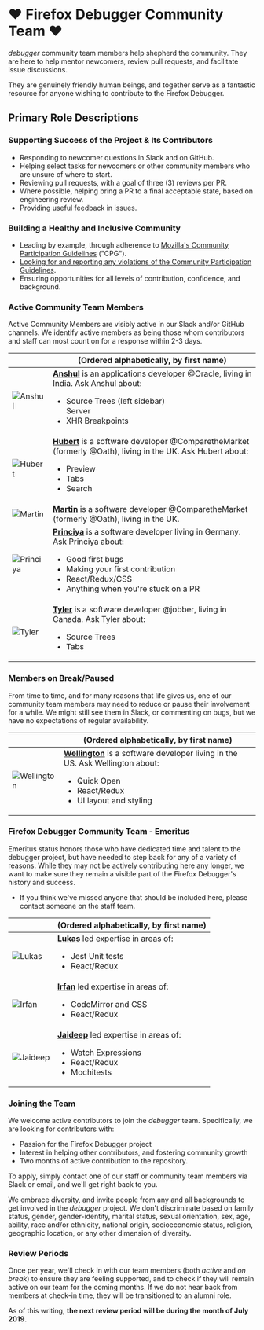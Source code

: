 # :heart: Firefox Debugger Community Team :heart:

_debugger_ community team members help shepherd the community. They are here to help mentor newcomers, review pull requests, and facilitate issue discussions.

They are genuinely friendly human beings, and together serve as a fantastic resource for anyone wishing to contribute to the Firefox Debugger.

## Primary Role Descriptions

### Supporting Success of the Project & Its Contributors

- Responding to newcomer questions in Slack and on GitHub.
- Helping select tasks for newcomers or other community members who are unsure of where to start.
- Reviewing pull requests, with a goal of three (3) reviews per PR.
- Where possible, helping bring a PR to a final acceptable state, based on engineering review.
- Providing useful feedback in issues.

### Building a Healthy and Inclusive Community

- Leading by example, through adherence to [Mozilla's Community Participation Guidelines](https://www.mozilla.org/en-US/about/governance/policies/participation/) ("CPG").
- [Looking for and reporting any violations of the Community Participation Guidelines](https://www.mozilla.org/en-US/about/governance/policies/participation/reporting/).
- Ensuring opportunities for all levels of contribution, confidence, and background.

### Active Community Team Members

Active Community Members are visibly active in our Slack and/or GitHub channels. We identify active members as being those whom contributors and staff can most count on for a response within 2-3 days.

|                                                                         | (Ordered alphabetically, by first name)                                                                                                                                                                                                                          |
| ----------------------------------------------------------------------- | ------------------------------------------------------------------------------------------------------------------------------------------------------------------------------------------------------------------------------------------------ |
| ![Anshul](https://avatars.githubusercontent.com/anshulmalik?s=460&v=4)  | **[Anshul](https://github.com/anshulmalik)** is an applications developer @Oracle, living in India. Ask Anshul about: <ul><li>Source Trees (left sidebar)</li>Server<li>XHR Breakpoints</li></ul>                                  |
| ![Hubert](https://avatars3.githubusercontent.com/u/792924?s=460&v=4)    | **[Hubert](https://github.com/bomsy)** is a software developer @ComparetheMarket (formerly @Oath), living in the UK. Ask Hubert about: <ul><li>Preview</li><li>Tabs</li><li>Search</li></ul>                                                        |
| ![Martin](https://avatars.githubusercontent.com/nyrosmith?)             | **[Martin](https://github.com/nyrosmith)** is a software developer @ComparetheMarket (formerly @Oath), living in the UK.                                                                                                                           |
| ![Princiya](https://avatars3.githubusercontent.com/u/8022693?s=460&v=4) | **[Princiya](https://github.com/princiya)** is a software developer living in Germany. Ask Princiya about: <ul><li>Good first bugs</li><li>Making your first contribution</li><li>React/Redux/CSS</li><li>Anything when you're stuck on a PR</li></ul> |
| ![Tyler](https://avatars1.githubusercontent.com/u/5448834?s=460&v=4)    | **[Tyler](https://github.com/wenincode)** is a software developer @jobber, living in Canada. Ask Tyler about: <ul><li>Source Trees</li><li>Tabs</li></ul>             |

### Members on Break/Paused

From time to time, and for many reasons that life gives us, one of our community team members may need to reduce or pause their involvement for a while. We might still see them in Slack, or commenting on bugs, but we have no expectations of regular availability.

|                                                                          | (Ordered alphabetically, by first name)                                                                                                                                                                              |
| ------------------------------------------------------------------------ | ---------------------------------------------------------------------------------------------------------------------------------------------------------------------------------------------------- |
| ![Wellington](https://avatars3.githubusercontent.com/u/580982?s=460&v=4) | **[Wellington](https://github.com/wldcordeiro)** is a software developer living in the US. Ask Wellington about: <ul><li> Quick Open</li><li>React/Redux</li><li>UI layout and styling</li></ul> |  |

### Firefox Debugger Community Team - Emeritus

Emeritus status honors those who have dedicated time and talent to the debugger project, but have needed to step back for any of a variety of reasons. While they may not be actively contributing here any longer, we want to make sure they remain a visible part of the Firefox Debugger's history and success.

- If you think we've missed anyone that should be included here, please contact someone on the staff team.

|                                                                        | (Ordered alphabetically, by first name)                                                                                                                             |
| ---------------------------------------------------------------------- | --------------------------------------------------------------------------------------------------------------------------------------------------- |
| ![Lukas](https://avatars1.githubusercontent.com/u/23530054?s=460&v=4)  | **[Lukas](https://github.com/lukaszsobek0)** led expertise in areas of: <ul><li>Jest Unit tests</li><li>React/Redux</li></ul>                       |  |
| ![Irfan](https://avatars2.githubusercontent.com/u/1755089?s=400&v=4)   | **[Irfan](https://github.com/irfanhudda)** led expertise in areas of: <ul><li>CodeMirror and CSS</li><li>React/Redux</li></ul>                      |  |
| ![Jaideep](https://avatars2.githubusercontent.com/u/2481105?s=460&v=4) | **[Jaideep](https://github.com/jbhoosreddy)** led expertise in areas of: <ul><li>Watch Expressions</li><li>React/Redux</li><li>Mochitests</li></ul> |

### Joining the Team

We welcome active contributors to join the _debugger_ team. Specifically, we are looking for contributors with:

* Passion for the Firefox Debugger project
* Interest in helping other contributors, and fostering community growth
* Two months of active contribution to the repository.

To apply, simply contact one of our staff or community team members via Slack or email, and we'll get right back to you.

We embrace diversity, and invite people from any and all backgrounds to get involved in the _debugger_ project. We don't discriminate based on family status, gender, gender-identity, marital status, sexual orientation, sex, age, ability, race and/or ethnicity, national origin, socioeconomic status, religion, geographic location, or any other dimension of diversity.

### Review Periods

Once per year, we'll check in with our team members (both _active_ and _on break_) to ensure they are feeling supported, and to check if they will remain active on our team for the coming months. If we do not hear back from members at check-in time, they will be transitioned to an alumni role.

As of this writing, **the next review period will be during the month of July 2019**.
